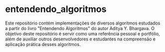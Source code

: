 # entendendo_algoritmos
Este repositório contém implementações de diversos algoritmos estudados a partir do livro "Entendendo Algoritmos" do autor Aditya Y. Bhargava. O objetivo deste repositório é servir como uma referência pessoal e portfólio, além de auxiliar outros desenvolvedores e estudantes na compreensão e aplicação prática desses algoritmos.
